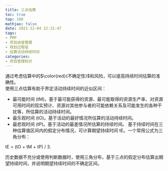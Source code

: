```yaml
---
title: 三点估算
toc: true
top: 100
mathjax: false
date: 2021-12-04 22:31:47
tags:
- PMP
- 项目进度管理
- 规划过程组
- 估算活动持续时间
categories:
- 项目管理知识
---
```

通过考虑估算中的$\color{red}{不确定性}$和风险，可以提高持续时间估算的准确性。  
使用三点估算有助于界定活动持续时间的近似区间：

- 最可能时间 (tM)。基于最可能获得的资源、最可能取得的资源生产率、对资源可用时间的现实预计、资源对其他参与者的可能依赖关系及可能发生的各种干扰等，所估算的活动持续时间。
- 最乐观时间 (tO)。基于活动的最好情况所估算的活动持续时间。
- 最悲观时间 (tP)。基于活动的最差情况所估算的持续时间。
基于持续时间在三种估算值区间内的假定分布情况，可计算期望持续时间 tE。一个常用公式为三角分布：

tE = (tO + tM + tP) / 3.

历史数据不充分或使用判断数据时，使用三角分布，基于三点的假定分布估算出期望持续时间，并说明期望持续时间的不确定区间。

